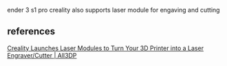 ender 3 s1 pro
creality also supports laser module for engaving and cutting

## references
[Creality Launches Laser Modules to Turn Your 3D Printer into a Laser Engraver/Cutter | All3DP](https://all3dp.com/4/creality-launches-laser-modules-to-turn-your-3d-printer-into-a-laser-engraver-cutter-ad/)